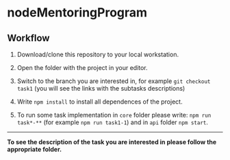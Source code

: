 # nodeMentoringProgram

## Workflow

1. Download/clone this repository to your local workstation.

2. Open the folder with the project in your editor.

3. Switch to the branch you are interested in, for example `git checkout task1` (you will see the links with the subtasks descriptions)

4. Write `npm install` to install all dependences of the project.

5. To run some task implementation in `core` folder please write: `npm run task*-**` (for example `npm run task1-1`) and in `api` folder `npm start`.

------

**To see the description of the task you are interested in please follow the appropriate folder.**
